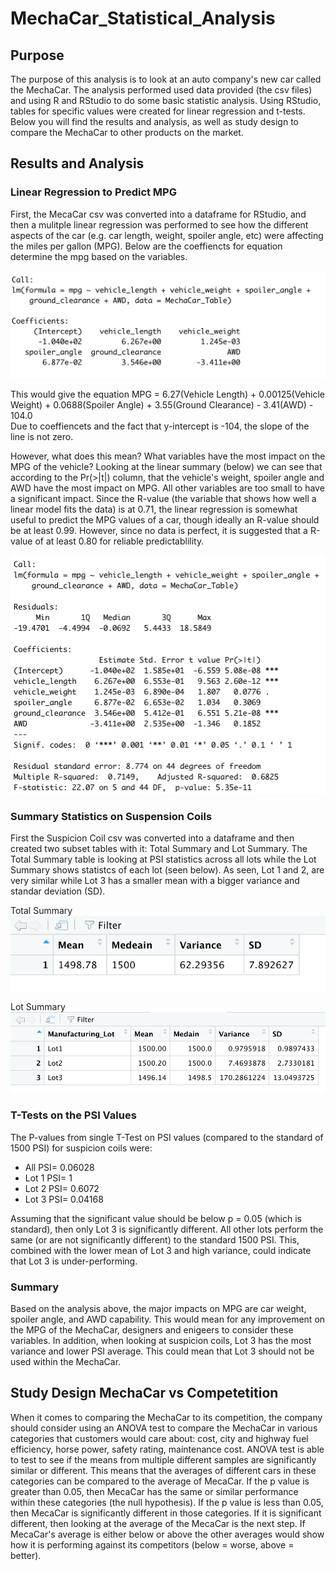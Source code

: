 # MechaCar_Statistical_Analysis

## Purpose 

The purpose of this analysis is to look at an auto company's new car called the MechaCar. The analysis performed used data provided (the csv files) and using R and RStudio to do some basic statistic analysis. Using RStudio, tables for specific values were created for linear regression and t-tests. Below you will find the results and analysis, as well as study design to compare the MechaCar to other products on the market. 

## Results and Analysis 

### Linear Regression to Predict MPG 

First, the MecaCar csv was converted into a dataframe for RStudio, and then a mulitple linear regression was performed to see how the different aspects of the car (e.g. car length, weight, spoiler angle, etc) were affecting the miles per gallon (MPG). Below are the coeffiencts for equation determine the mpg based on the variables. 

![Linear Coefficents](Images/Linear_Coefficients.png) 


This would give the equation MPG = 6.27(Vehicle Length) + 0.00125(Vehicle Weight) + 0.0688(Spoiler Angle) + 3.55(Ground Clearance) - 3.41(AWD) - 104.0  
Due to coeffiencets and the fact that y-intercept is -104, the slope of the line is not zero. 

However, what does this mean? What variables have the most impact on the MPG of the vehicle? Looking at the linear summary (below) we can see that according to the Pr(>|t|) column, that the vehicle's weight, spoiler angle and AWD have the most impact on MPG. All other variables are too small to have a significant impact. Since the R-value (the variable that shows how well a linear model fits the data) is at 0.71, the linear regression is somewhat useful to predict the MPG values of a car, though ideally an R-value should be at least 0.99. However, since no data is perfect, it is suggested that a R-value of at least 0.80 for reliable predictablility. 

![Linear Summary](Images/Linear_Summary.png) 

### Summary Statistics on Suspension Coils

First the Suspicion Coil csv was converted into a dataframe and then created two subset tables with it: Total Summary and Lot Summary. The Total Summary table is looking at PSI statistics across all lots while the Lot Summary shows statistcs of each lot (seen below). As seen, Lot 1 and 2, are very similar while Lot 3 has a smaller mean with a bigger variance and standar deviation (SD). 

Total Summary
![Total Summary](Images/Total_summary.png)

Lot Summary
![Lot Summary](Images/Lot_Summary.png)


### T-Tests on the PSI Values 

The P-values from single T-Test on PSI values (compared to the standard of 1500 PSI) for suspicion coils were: 
  * All PSI= 0.06028 
  * Lot 1 PSI= 1
  * Lot 2 PSI= 0.6072
  * Lot 3 PSI= 0.04168
  
Assuming that the significant value should be below p = 0.05 (which is standard), then only Lot 3 is significantly different. All other lots perform the same (or are not significantly different) to the standard 1500 PSI. This, combined with the lower mean of Lot 3 and high variance, could indicate that Lot 3 is under-performing. 

### Summary 

Based on the analysis above, the major impacts on MPG are car weight, spoiler angle, and AWD capability. This would mean for any improvement on the MPG of the MechaCar, designers and enigeers to consider these variables. In addition, when looking at suspicion coils, Lot 3 has the most variance and lower PSI average. This could mean that Lot 3 should not be used within the MechaCar. 

## Study Design MechaCar vs Competetition 

When it comes to comparing the MechaCar to its competition, the company should consider using an ANOVA test to compare the MechaCar in various categories that customers would care about: cost, city and highway fuel efficiency, horse power, safety rating, maintenance cost. ANOVA test is able to test to see if the means from multiple different samples are significantly similar or different. This means that the averages of different cars in these categories can be compared to the average of MecaCar. If the p value is greater than 0.05, then MecaCar has the same or similar performance within these categories (the null hypothesis). If the p value is less than 0.05, then MecaCar is significantly different in those categories. If it is significant different, then looking at the average of the MecaCar is the next step. If MecaCar's average is either below or above the other averages would show how it is performing against its competitors (below = worse, above = better).   

